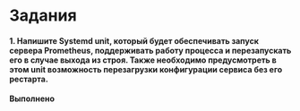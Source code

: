 # Задания
#### 1. Напишите Systemd unit, который будет обеспечивать запуск сервера Prometheus, поддерживать работу процесса и перезапускать его в случае выхода из строя. Также необходимо предусмотреть в этом unit возможность перезагрузки конфигурации сервиса без его рестарта. 

**Выполнено**
